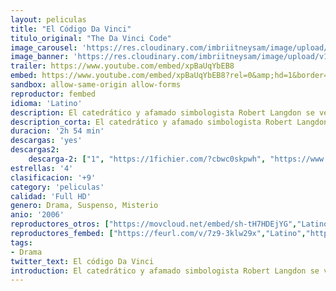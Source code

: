 ```yaml
---
layout: peliculas
title: "El Código Da Vinci"
titulo_original: "The Da Vinci Code"
image_carousel: 'https://res.cloudinary.com/imbriitneysam/image/upload/v1546127610/vinci-poster-min.jpg'
image_banner: 'https://res.cloudinary.com/imbriitneysam/image/upload/v1546127611/vinci-banner-min.jpg'
trailer: https://www.youtube.com/embed/xpBaUqYbEB8
embed: https://www.youtube.com/embed/xpBaUqYbEB8?rel=0&amp;hd=1&border=0&wmode=opaque&enablejsapi=1&modestbranding=1&controls=1&showinfo=1
sandbox: allow-same-origin allow-forms
reproductor: fembed
idioma: 'Latino'
description: El catedrático y afamado simbologista Robert Langdon se ve obligado a acudir una noche al Museo del Louvre, cuando el asesinato de un restaurador deja tras de sí un misterioso rastro de símbolos y pistas. Con la ayuda de la criptógrafa de la policía Sophie Neveu y poniendo en juego su propia vida, Langdon descubre que la obra de Leonardo Da Vinci esconde una serie de misterios que apuntan a una sociedad secreta encargada de custodiar un antiguo secreto que ha permanecido oculto durante dos mil años...
description_corta: El catedrático y afamado simbologista Robert Langdon se ve obligado a acudir una noche al Museo del Louvre, cuando el asesinato de un restaurador deja tras de sí un misterioso rastro de símbolos y pistas. Con la ayuda de...
duracion: '2h 54 min'
descargas: 'yes'
descargas2:
    descarga-2: ["1", "https://1fichier.com/?cbwc0skpwh", "https://www.google.com/s2/favicons?domain=www.rapidvideo.com","RapidVideo","https://res.cloudinary.com/imbriitneysam/image/upload/v1541473684/mexico.png", "Latino", "Full HD"]
estrellas: '4'
clasificacion: '+9'
category: 'peliculas'
calidad: 'Full HD'
genero: Drama, Suspenso, Misterio
anio: '2006'
reproductores_otros: ["https://movcloud.net/embed/sh-tH7HDEjYG","Latino","https://mstream.space/j19a3kusftc4","Latino"]
reproductores_fembed: ["https://feurl.com/v/7z9-3klw29x","Latino","https://pelispng.online/v/2w9m7k8yyl9","Latino"]
tags:
- Drama
twitter_text: El código Da Vinci
introduction: El catedrático y afamado simbologista Robert Langdon se ve obligado a acudir una noche al Museo del Louvre, cuando el asesinato de un restaurador deja tras de sí un misterioso rastro de símbolos y pistas. Con la ayuda de...
---
```



 







